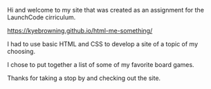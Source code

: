 Hi and welcome to my site that was created as an assignment for the LaunchCode cirriculum. 

https://kyebrowning.github.io/html-me-something/

I had to use basic HTML and CSS to develop a site of a topic of my choosing. 

I chose to put together a list of some of my favorite board games. 

Thanks for taking a stop by and checking out the site.
